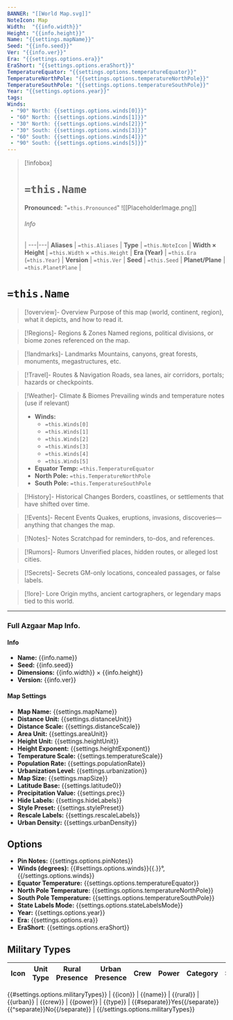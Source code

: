 ```yaml
---
BANNER: "[[World Map.svg]]"
NoteIcon: Map
Width:  "{{info.width}}"
Height: "{{info.height}}"
Name: "{{settings.mapName}}"
Seed: "{{info.seed}}"
Ver: "{{info.ver}}"
Era: "{{settings.options.era}}"
EraShort: "{{settings.options.eraShort}}"
TemperatureEquator: "{{settings.options.temperatureEquator}}"
TemperatureNorthPole: "{{settings.options.temperatureNorthPole}}"
TemperatureSouthPole: "{{settings.options.temperatureSouthPole}}"
Year: "{{settings.options.year}}"
tags:
Winds:
 - "90° North: {{settings.options.winds[0]}}"
 - "60° North: {{settings.options.winds[1]}}"
 - "30° North: {{settings.options.winds[2]}}"
 - "30° South: {{settings.options.winds[3]}}"
 - "60° South: {{settings.options.winds[4]}}"
 - "90° South: {{settings.options.winds[5]}}"
---
```


> [!infobox]
> # `=this.Name`
> **Pronounced:**  "`=this.Pronounced`"
> ![[PlaceholderImage.png]]
> ###### Info
>  |
> ---|---|
> **Aliases** | `=this.Aliases` |
> **Type** | `=this.NoteIcon` |
> **Width × Height** | `=this.Width` × `=this.Height` |
> **Era (Year)** | `=this.Era` (`=this.Year`) |
> **Version** | `=this.Ver` |
> **Seed** | `=this.Seed` |
> **Planet/Plane** | `=this.PlanetPlane` |


# **`=this.Name`**

> [!overview]- Overview
> Purpose of this map (world, continent, region), what it depicts, and how to read it.

> [!Regions]- Regions & Zones
> Named regions, political divisions, or biome zones referenced on the map.

> [!landmarks]- Landmarks
> Mountains, canyons, great forests, monuments, megastructures, etc.

> [!Travel]- Routes & Navigation
> Roads, sea lanes, air corridors, portals; hazards or checkpoints.

> [!Weather]- Climate & Biomes
> Prevailing winds and temperature notes (use if relevant)
> - **Winds:**
>   - `=this.Winds[0]`
>   - `=this.Winds[1]`
>   - `=this.Winds[2]`
>   - `=this.Winds[3]`
>   - `=this.Winds[4]`
>   - `=this.Winds[5]`
> - **Equator Temp:** `=this.TemperatureEquator`
> - **North Pole:** `=this.TemperatureNorthPole`
> - **South Pole:** `=this.TemperatureSouthPole`

> [!History]- Historical Changes
> Borders, coastlines, or settlements that have shifted over time.

> [!Events]- Recent Events
> Quakes, eruptions, invasions, discoveries—anything that changes the map.

> [!Notes]- Notes
> Scratchpad for reminders, to-dos, and references.

> [!Rumors]- Rumors
> Unverified places, hidden routes, or alleged lost cities.

> [!Secrets]- Secrets
> GM-only locations, concealed passages, or false labels.

> [!lore]- Lore
> Origin myths, ancient cartographers, or legendary maps tied to this world.

---

### Full Azgaar Map Info.

#### Info
- **Name:** {{info.name}}
- **Seed:** {{info.seed}}
- **Dimensions:** {{info.width}} × {{info.height}}
- **Version:** {{info.ver}}

#### Map Settings
- **Map Name:** {{settings.mapName}}
- **Distance Unit:** {{settings.distanceUnit}}
- **Distance Scale:** {{settings.distanceScale}}
- **Area Unit:** {{settings.areaUnit}}
- **Height Unit:** {{settings.heightUnit}}
- **Height Exponent:** {{settings.heightExponent}}
- **Temperature Scale:** {{settings.temperatureScale}}
- **Population Rate:** {{settings.populationRate}}
- **Urbanization Level:** {{settings.urbanization}}
- **Map Size:** {{settings.mapSize}}
- **Latitude Base:** {{settings.latitude0}}
- **Precipitation Value:** {{settings.prec}}
- **Hide Labels:** {{settings.hideLabels}}
- **Style Preset:** {{settings.stylePreset}}
- **Rescale Labels:** {{settings.rescaleLabels}}
- **Urban Density:** {{settings.urbanDensity}}

## Options
- **Pin Notes:** {{settings.options.pinNotes}}
- **Winds (degrees):** {{#settings.options.winds}}{{.}}°, {{/settings.options.winds}}
- **Equator Temperature:** {{settings.options.temperatureEquator}}
- **North Pole Temperature:** {{settings.options.temperatureNorthPole}}
- **South Pole Temperature:** {{settings.options.temperatureSouthPole}}
- **State Labels Mode:** {{settings.options.stateLabelsMode}}
- **Year:** {{settings.options.year}}
- **Era:** {{settings.options.era}}
- **EraShort**: {{settings.options.eraShort}}

## Military Types

| Icon | Unit Type | Rural Presence | Urban Presence | Crew | Power | Category | Separate? |
|------|-----------|----------------|----------------|------|-------|---------|-----------|
{{#settings.options.militaryTypes}}
| {{icon}} | {{name}} | {{rural}} | {{urban}} | {{crew}} | {{power}} | {{type}} | {{#separate}}Yes{{/separate}}{{^separate}}No{{/separate}} |
{{/settings.options.militaryTypes}}
